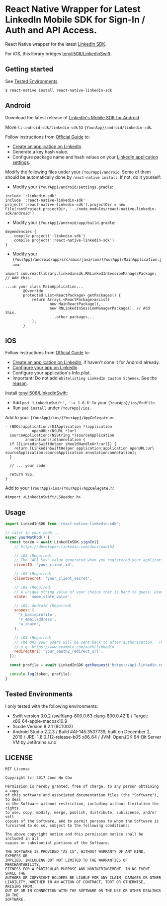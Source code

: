 # React Native Wrapper for Latest LinkedIn Mobile SDK for Sign-In / Auth and API Access.

React Native wrapper for the latest [LinkedIn SDK](https://developer.linkedin.com/docs/android-sdk).

For iOS, this library bridges [tonyli508/LinkedinSwift](https://github.com/tonyli508/LinkedinSwift).

## Getting started

See [Tested Environments](#tested-environments).

`$ react-native install react-native-linkedin-sdk`


## Android
Download the latest release of [LinkedIn's Mobile SDK for Android](https://developer.linkedin.com/downloads#androidsdk).

Move `li-android-sdk/linkedin-sdk` to `{YourApp}/android/linkedin-sdk`.


Follow instructions from [Official Guide](https://developer.linkedin.com/docs/android-sdk) to:
 - [Create an application on LinkedIn](https://www.linkedin.com/secure/developer?newapp=).
 - Generate a key hash value.
 - Configure package name and hash values on your [LinkedIn application settings](https://www.linkedin.com/developer/apps).

Modify the following files under your `{YourApp}/android`. Some of them should be automatically done by `react-native install`. If not, do it yourself:
 - Modify your `{YourApp}/android/settings.gradle`:
```
include ':linkedin-sdk'
include ':react-native-linkedin-sdk'
project(':react-native-linkedin-sdk').projectDir = new File(rootProject.projectDir, '../node_modules/react-native-linkedin-sdk/android')
```

 - Modify your `{YourApp}/android/app/build.gradle`:
```
dependencies {
    compile project(':linkedin-sdk')
    compile project(':react-native-linkedin-sdk')
}
```

 - Modify your `{YourApp}/android/app/src/main/java/com/{YourApp}/MainApplication.java`:
```
import com.reactlibrary.linkedinsdk.RNLinkedInSessionManagerPackage; // Add this.

...in your class MainApplication...
        @Override
        protected List<ReactPackage> getPackages() {
            return Arrays.<ReactPackage>asList(
                    new MainReactPackage(),
                    new RNLinkedInSessionManagerPackage(), // Add this.
                    ...other packages...
            );
        }
```


## iOS
Follow instructions from [Official Guide](https://developer.linkedin.com/docs/ios-sdk) to:
 - [Create an application on LinkedIn](https://www.linkedin.com/secure/developer?newapp=), if haven't done it for Android already.
 - [Configure your app on LinkedIn](https://www.linkedin.com/developer/apps).
 - Configure your application's Info.plist.
 - Important! Do not add `Whitelisting LinkedIn Custom Schemes`. See the [reason](https://github.com/tonyli508/LinkedinSwift/issues/22).


Install [tonyli508/LinkedinSwift](https://github.com/tonyli508/LinkedinSwift):
 - Add `pod 'LinkedinSwift', '~> 1.6.6'` to your `{YourApp}/ios/Podfile`.
 - Run `pod install` under `{YourApp}/ios`.


Add to your `{YourApp}/ios/{YourApp}/AppDelegate.m`:
```
- (BOOL)application:(UIApplication *)application
            openURL:(NSURL *)url
  sourceApplication:(NSString *)sourceApplication
         annotation:(id)annotation {
  if ([LinkedinSwiftHelper shouldHandleUrl:url]) {
    return [LinkedinSwiftHelper application:application openURL:url sourceApplication:sourceApplication annotation:annotation];
  }

  // ... your code

  return YES;
}
```


Add to your `{YourApp}/ios/{YourApp}/AppDelegate.h`:
```
#import <LinkedinSwift/LSHeader.h>
```



## Usage
```javascript
import LinkedInSDK from 'react-native-linkedin-sdk';

// later in your code...
async yourMethod() {
  const token = await LinkedInSDK.signIn({
    // https://developer.linkedin.com/docs/oauth2

    // iOS (Required)
    // The "API Key" value generated when you registered your application.
    clientID: 'your_client_id',

    // iOS (Required)
    clientSecret: 'your_client_secret',

    // iOS (Required)
    // A unique string value of your choice that is hard to guess. Used to prevent CSRF.
    state: 'some_state_value',

    // iOS, Android (Required)
    scopes: [
      'r_basicprofile',
      'r_emailaddress',
      'w_share',
    ],

    // iOS (Required)
    // The URI your users will be sent back to after authorization.  This value must match one of the defined OAuth 2.0 Redirect URLs in your application configuration.
    // e.g. https://www.example.com/auth/linkedin
    redirectUri: 'your_oauth2_redirect_url',
  });

  const profile = await LinkedInSDK.getRequest('https://api.linkedin.com/v1/people/~?format=json');

  console.log(token, profile);
}
```


## Tested Environments

I only tested with the following environments:
 - Swift version 3.0.2 (swiftlang-800.0.63 clang-800.0.42.1) / Target: x86_64-apple-macosx10.9
 - Xcode Version 8.2.1 (8C1002)
 - Android Studio 2.2.3 / Build #AI-145.3537739, built on December 2, 2016 / JRE: 1.8.0_112-release-b05 x86_64 / JVM: OpenJDK 64-Bit Server VM by JetBrains s.r.o


## LICENSE
```
MIT License

Copyright (c) 2017 Joon Ho Cho

Permission is hereby granted, free of charge, to any person obtaining a copy
of this software and associated documentation files (the "Software"), to deal
in the Software without restriction, including without limitation the rights
to use, copy, modify, merge, publish, distribute, sublicense, and/or sell
copies of the Software, and to permit persons to whom the Software is
furnished to do so, subject to the following conditions:

The above copyright notice and this permission notice shall be included in all
copies or substantial portions of the Software.

THE SOFTWARE IS PROVIDED "AS IS", WITHOUT WARRANTY OF ANY KIND, EXPRESS OR
IMPLIED, INCLUDING BUT NOT LIMITED TO THE WARRANTIES OF MERCHANTABILITY,
FITNESS FOR A PARTICULAR PURPOSE AND NONINFRINGEMENT. IN NO EVENT SHALL THE
AUTHORS OR COPYRIGHT HOLDERS BE LIABLE FOR ANY CLAIM, DAMAGES OR OTHER
LIABILITY, WHETHER IN AN ACTION OF CONTRACT, TORT OR OTHERWISE, ARISING FROM,
OUT OF OR IN CONNECTION WITH THE SOFTWARE OR THE USE OR OTHER DEALINGS IN THE
SOFTWARE.
```
